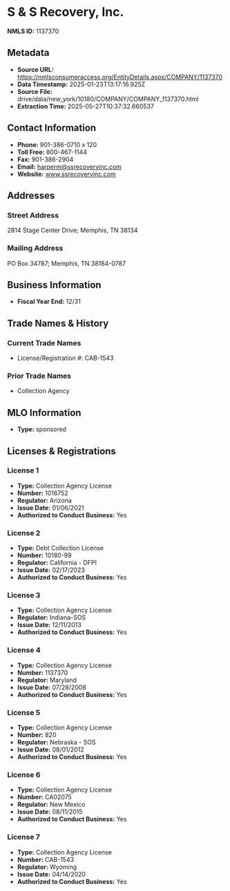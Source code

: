 # S & S Recovery, Inc.

**NMLS ID:** 1137370

## Metadata
- **Source URL:** https://nmlsconsumeraccess.org/EntityDetails.aspx/COMPANY/1137370
- **Data Timestamp:** 2025-01-23T13:17:16.925Z
- **Source File:** drive/data/new_york/10180/COMPANY/COMPANY_1137370.html
- **Extraction Time:** 2025-05-27T10:37:32.660537

## Contact Information
- **Phone:** 901-386-0710 x 120
- **Toll Free:** 800-467-1144
- **Fax:** 901-386-2904
- **Email:** harperm@ssrecoveryinc.com
- **Website:** www.ssrecoveryinc.com

## Addresses
### Street Address
2814 Stage Center Drive; Memphis, TN 38134

### Mailing Address
PO Box 34787; Memphis, TN 38184-0787

## Business Information
- **Fiscal Year End:** 12/31

## Trade Names & History
### Current Trade Names
- License/Registration #: CAB-1543

### Prior Trade Names
- Collection Agency

## MLO Information
- **Type:** sponsored

## Licenses & Registrations

### License 1
- **Type:** Collection Agency License
- **Number:** 1016752
- **Regulator:** Arizona
- **Issue Date:** 01/06/2021
- **Authorized to Conduct Business:** Yes

### License 2
- **Type:** Debt Collection License
- **Number:** 10180-99
- **Regulator:** California - DFPI
- **Issue Date:** 02/17/2023
- **Authorized to Conduct Business:** Yes

### License 3
- **Type:** Collection Agency License
- **Regulator:** Indiana-SOS
- **Issue Date:** 12/11/2013
- **Authorized to Conduct Business:** Yes

### License 4
- **Type:** Collection Agency License
- **Number:** 1137370
- **Regulator:** Maryland
- **Issue Date:** 07/28/2008
- **Authorized to Conduct Business:** Yes

### License 5
- **Type:** Collection Agency License
- **Number:** 820
- **Regulator:** Nebraska - SOS
- **Issue Date:** 08/01/2012
- **Authorized to Conduct Business:** Yes

### License 6
- **Type:** Collection Agency License
- **Number:** CA02075
- **Regulator:** New Mexico
- **Issue Date:** 08/11/2015
- **Authorized to Conduct Business:** Yes

### License 7
- **Type:** Collection Agency License
- **Number:** CAB-1543
- **Regulator:** Wyoming
- **Issue Date:** 04/14/2020
- **Authorized to Conduct Business:** Yes
